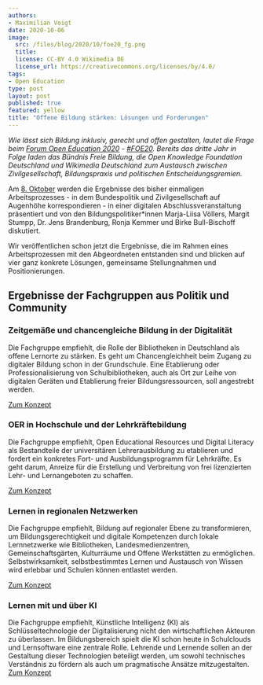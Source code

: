 ```yaml
---
authors:
- Maximilian Voigt
date: 2020-10-06
image:
  src: /files/blog/2020/10/foe20_fg.png
  title: 
  license: CC-BY 4.0 Wikimedia DE
  license_url: https://creativecommons.org/licenses/by/4.0/
tags:
- Open Education
type: post
layout: post
published: true
featured: yellow
title: "Offene Bildung stärken: Lösungen und Forderungen"
---
```

*Wie lässt sich Bildung inklusiv, gerecht und offen gestalten, lautet die Frage beim [Forum Open Education 2020](https://education.forum-open.de/timeline/) - [#FOE20](https://twitter.com/search?q=%23foe20&src=typed_query&f=live). Bereits das dritte Jahr in Folge laden das Bündnis Freie Bildung, die Open Knowledge Foundation Deutschland und Wikimedia Deutschland zum Austausch zwischen Zivilgesellschaft, Bildungspraxis und politischen Entscheidungsgremien.*

Am [8. Oktober](https://education.forum-open.de/timeline/) werden die Ergebnisse des bisher einmaligen Arbeitsprozesses - in dem Bundespolitik und Zivilgesellschaft auf Augenhöhe korrespondieren - in einer digitalen Abschlussveranstaltung präsentiert und von den Bildungspolitiker\*innen Marja-Liisa Völlers, Margit Stumpp, Dr. Jens Brandenburg, Ronja Kemmer und Birke Bull-Bischoff diskutiert. 

Wir veröffentlichen schon jetzt die Ergebnisse, die im Rahmen eines Arbeitsprozessen mit den Abgeordneten entstanden sind und blicken auf vier ganz konkrete Lösungen, gemeinsame Stellungnahmen und Positionierungen.
 
## Ergebnisse der Fachgruppen aus Politik und Community

### Zeitgemäße und chancengleiche Bildung in der Digitalität
Die Fachgruppe empfiehlt, die Rolle der Bibliotheken in Deutschland als offene Lernorte zu stärken. Es geht um Chancengleichheit beim Zugang zu digitaler Bildung schon in der Grundschule. Eine Etablierung oder Professionalisierung von Schulbibliotheken, auch als Ort zur Leihe von digitalen Geräten und Etablierung freier Bildungsressourcen, soll angestrebt werden.

[Zum Konzept](https://education.forum-open.de/groups/fg1.html)

### OER in Hochschule und der Lehrkräftebildung
Die Fachgruppe empfiehlt, Open Educational Resources und Digital Literacy als Bestandteile der universitären Lehrerausbildung zu etablieren und fordert ein konkretes Fort- und Ausbildungsprogramm für Lehrkräfte. Es geht darum, Anreize für die Erstellung und Verbreitung von frei lizenzierten Lehr- und Lernangeboten zu schaffen.

[Zum Konzept](https://education.forum-open.de/groups/fg2.html)

### Lernen in regionalen Netzwerken
Die Fachgruppe empfiehlt, Bildung auf regionaler Ebene zu transformieren, um Bildungsgerechtigkeit und digitale Kompetenzen durch lokale Lernnetzwerke wie Bibliotheken, Landesmedienzentren, Gemeinschaftsgärten, Kulturräume und Offene Werkstätten zu ermöglichen. Selbstwirksamkeit, selbstbestimmtes Lernen und Austausch von Wissen wird erlebbar und Schulen können entlastet werden.

[Zum Konzept](https://education.forum-open.de/groups/fg3.html)

### Lernen mit und über KI
Die Fachgruppe empfiehlt, Künstliche Intelligenz (KI) als Schlüsseltechnologie der Digitalisierung nicht den wirtschaftlichen Akteuren zu überlassen. Im Bildungsbereich spielt die KI schon heute in Schulclouds und Lernsoftware eine zentrale Rolle. Lehrende und Lernende sollen an der Gestaltung dieser Technologien beteiligt werden, um sowohl technisches Verständnis zu fördern als auch um pragmatische Ansätze mitzugestalten.
[Zum Konzept](https://education.forum-open.de/groups/fg4.html)